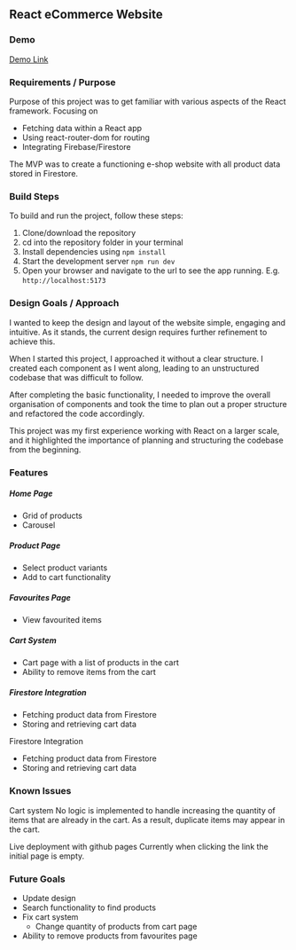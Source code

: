 ## React eCommerce Website

### Demo

[Demo Link](https://sswolter.github.io/ecommerce-store/)

### Requirements / Purpose

Purpose of this project was to get familiar with various aspects of the React framework.
Focusing on

- Fetching data within a React app
- Using react-router-dom for routing
- Integrating Firebase/Firestore

The MVP was to create a functioning e-shop website with all product data stored in Firestore.

### Build Steps

To build and run the project, follow these steps:

1.  Clone/download the repository
2.  cd into the repository folder in your terminal
3.  Install dependencies using `npm install`
4.  Start the development server `npm run dev`
5.  Open your browser and navigate to the url to see the app running.
    E.g. `http://localhost:5173`

### Design Goals / Approach

I wanted to keep the design and layout of the website simple, engaging and intuitive. As it stands, the current design requires further refinement to achieve this.

When I started this project, I approached it without a clear structure. I created each component as I went along, leading to an unstructured codebase that was difficult to follow.

After completing the basic functionality, I needed to improve the overall organisation of components and took the time to plan out a proper structure and refactored the code accordingly.

This project was my first experience working with React on a larger scale, and it highlighted the importance of planning and structuring the codebase from the beginning.

### Features

##### Home Page

- Grid of products
- Carousel

##### Product Page

- Select product variants
- Add to cart functionality

##### Favourites Page

- View favourited items

##### Cart System

- Cart page with a list of products in the cart
- Ability to remove items from the cart

##### Firestore Integration

- Fetching product data from Firestore
- Storing and retrieving cart data

Firestore Integration

- Fetching product data from Firestore
- Storing and retrieving cart data

### Known Issues

Cart system
No logic is implemented to handle increasing the quantity of items that are already in the cart. As a result, duplicate items may appear in the cart.

Live deployment with github pages
Currently when clicking the link the initial page is empty.

### Future Goals

- Update design
- Search functionality to find products
- Fix cart system
  - Change quantity of products from cart page
- Ability to remove products from favourites page

